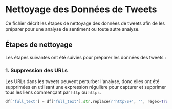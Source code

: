 
# Nettoyage des Données de Tweets

Ce fichier décrit les étapes de nettoyage des données de tweets afin de les préparer pour une analyse de sentiment ou toute autre analyse.

## Étapes de nettoyage

Les étapes suivantes ont été suivies pour préparer les données des tweets :

### 1. Suppression des URLs
Les URLs dans les tweets peuvent perturber l'analyse, donc elles ont été supprimées en utilisant une expression régulière pour capturer et supprimer tous les liens commençant par `http` ou `https`.

```python
df['full_text'] = df['full_text'].str.replace(r'http\S+', '', regex=True)

